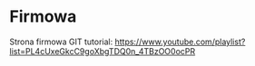 # Firmowa
Strona firmowa
GIT tutorial: 
https://www.youtube.com/playlist?list=PL4cUxeGkcC9goXbgTDQ0n_4TBzOO0ocPR